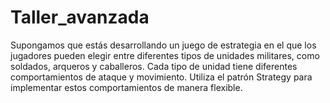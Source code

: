 # Taller_avanzada
Supongamos que estás desarrollando un juego de estrategia en el que los jugadores pueden elegir entre diferentes tipos de unidades militares, como soldados, arqueros y caballeros. Cada tipo de unidad tiene diferentes comportamientos de ataque y movimiento. Utiliza el patrón Strategy para implementar estos comportamientos de manera flexible.
